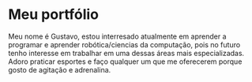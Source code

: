 #  Meu portfólio 

Meu nome é  Gustavo, estou interresado atualmente em aprender a programar e aprender robótica/ciencias da computação, pois no futuro tenho interesse em trabalhar em uma dessas áreas mais especializadas.
Adoro praticar esportes e faço qualquer um que me oferecerem porque gosto de agitação e adrenalina.


